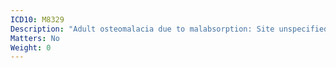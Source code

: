 ```yaml
---
ICD10: M8329
Description: "Adult osteomalacia due to malabsorption: Site unspecified"
Matters: No
Weight: 0
---
```


